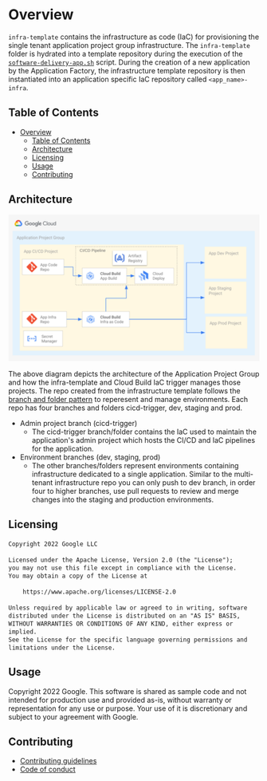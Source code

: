 # Overview

`infra-template` contains the infrastructure as code (IaC) for provisioning the single tenant application project group infrastructure. The `infra-template` folder is hydrated into a template repository during the execution of the [`software-delivery-app.sh`][software-delivery-app] script. During the creation of a new application by the Application Factory, the infrastructure template repository is then instantiated into an application specific IaC repository called `<app_name>-infra`.

## Table of Contents

- [Overview](#overview)
  - [Table of Contents](#table-of-contents)
  - [Architecture](#architecture)
  - [Licensing](#licensing)
  - [Usage](#usage)
  - [Contributing](#contributing)

## Architecture

![app-group-architecture](../resources/app-group-architecture.png)

The above diagram depicts the architecture of the Application Project Group and how the infra-template and Cloud Build IaC trigger manages those projects. The repo created from the infrastructure template follows the [branch and folder pattern][next19-infra-as-code] to reperesent and manage environments. Each repo has four branches and folders cicd-trigger, dev, staging and prod.

-   Admin project branch (cicd-trigger)
    -   The cicd-trigger branch/folder contains the IaC used to maintain the application's admin project which hosts the CI/CD and IaC pipelines for the application.
-   Environment branches (dev, staging, prod)
    -   The other branches/folders represent environments containing infrastructure dedicated to a single application. Similar to the multi-tenant infrastructure repo you can only push to dev branch, in order four to higher branches, use pull requests to review and merge changes into the staging and production environments.

## Licensing

```lang-none
Copyright 2022 Google LLC

Licensed under the Apache License, Version 2.0 (the "License");
you may not use this file except in compliance with the License.
You may obtain a copy of the License at

    https://www.apache.org/licenses/LICENSE-2.0

Unless required by applicable law or agreed to in writing, software
distributed under the License is distributed on an "AS IS" BASIS,
WITHOUT WARRANTIES OR CONDITIONS OF ANY KIND, either express or implied.
See the License for the specific language governing permissions and
limitations under the License.
```

## Usage

Copyright 2022 Google. This software is shared as sample code and not intended
for production use and provided as-is, without warranty or representation for
any use or purpose. Your use of it is discretionary and subject to your
agreement with Google.

## Contributing

*   [Contributing guidelines][contributing-guidelines]
*   [Code of conduct][code-of-conduct]

<!-- LINKS: https://www.markdownguide.org/basic-syntax/#reference-style-links -->

[contributing-guidelines]: CONTRIBUTING.md
[code-of-conduct]: code-of-conduct.md
[software-delivery-app]: ../launch-scripts/software-delivery-app.sh
[next19-infra-as-code]: https://www.youtube.com/watch?v=3vfXQxWJazM